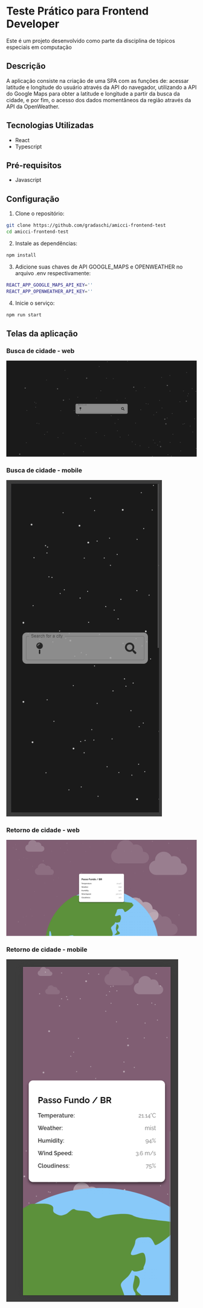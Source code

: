 # Teste Prático para Frontend Developer

Este é um projeto desenvolvido como parte da disciplina de tópicos especiais em computação

## Descrição

A aplicação consiste na criação de uma SPA com as funções de: acessar latitude e longitude do usuário através da API do navegador, utilizando a API do Google Maps para obter a latitude e longitude a partir da busca da cidade, e por fim, o acesso dos dados momentâneos da região através da API da OpenWeather.

## Tecnologias Utilizadas

- React
- Typescript

## Pré-requisitos

- Javascript

## Configuração

1. Clone o repositório:

```bash
git clone https://github.com/gradaschi/amicci-frontend-test
cd amicci-frontend-test
```

2. Instale as dependências:

```bash
npm install
```

3. Adicione suas chaves de API GOOGLE_MAPS e OPENWEATHER no arquivo .env respectivamente:

```bash
REACT_APP_GOOGLE_MAPS_API_KEY=''
REACT_APP_OPENWEATHER_API_KEY=''
```

4. Inicie o serviço:

```bash
npm run start
```

## Telas da aplicação

### Busca de cidade - web

![alt text](/src/assets/img/web_1.png)

### Busca de cidade - mobile

![alt text](/src/assets/img/mobile_1.png)

### Retorno de cidade - web

![alt text](/src/assets/img/web_2.png)

### Retorno de cidade - mobile

![alt text](/src/assets/img/mobile_2.png)
